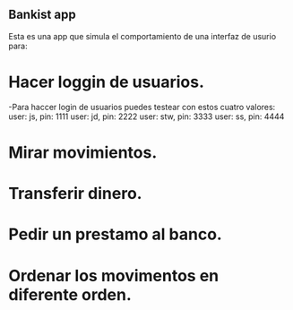 ## Bankist app

Esta es una app que simula el comportamiento de una interfaz de usurio para:

# Hacer loggin de usuarios.
-Para haccer login de usuarios puedes testear con estos cuatro valores:
user: js, pin: 1111
user: jd, pin: 2222
user: stw, pin: 3333
user: ss, pin: 4444


# Mirar movimientos.
# Transferir dinero.
# Pedir un prestamo al banco.
# Ordenar los movimentos en diferente orden.